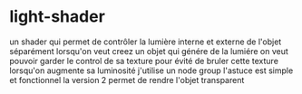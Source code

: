 # light-shader
un shader qui permet de contrôler la lumière interne et externe de l'objet séparément
lorsqu'on veut creez un objet qui génére de la lumiére on veut pouvoir garder le control de sa texture
pour évité de bruler cette texture lorsqu'on augmente sa luminosité j'utilise un node group
l'astuce est simple et fonctionnel
la version 2 permet de rendre l'objet transparent
